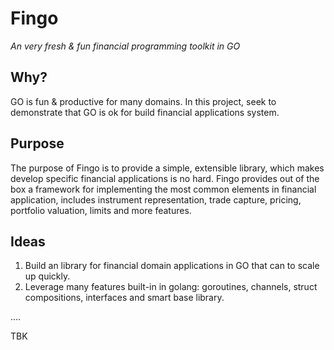 # Fingo
*An very fresh & fun financial programming toolkit in GO*

## Why?
GO is fun & productive for many domains. 
In this project, seek to demonstrate that GO is ok for build financial applications system.

## Purpose
The purpose of Fingo is to provide a simple, extensible library, which makes develop specific financial applications is no hard. Fingo provides out of the box a framework for implementing the most common elements in financial application, includes instrument representation, trade capture, pricing, portfolio valuation, limits and more features.

## Ideas

1. Build an library for financial domain applications in GO that can to scale up quickly.
2. Leverage many features built-in in golang: goroutines, channels, struct compositions, interfaces and smart base library.

....

TBK


